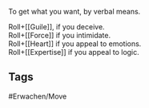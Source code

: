 To get what you want, by verbal means.

Roll+[[Guile]], if you deceive.  
Roll+[[Force]] if you intimidate.  
Roll+[[Heart]] if you appeal to emotions.  
Roll+[[Expertise]] if you appeal to logic.

## Tags
#Erwachen/Move 